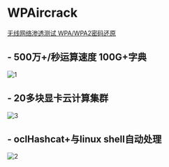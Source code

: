 # WPAircrack
[无线网络渗透测试 WPA/WPA2密码还原](http://item.taobao.com/item.htm?spm=2013.1.w4023-5851862152.4.4cV4MI&id=37813548390)    

## - 500万+/秒运算速度 100G+字典   
![1](http://img3.douban.com/view/photo/large/public/p2247525933.jpg)  

 

## - 20多块显卡云计算集群   
![3](http://img4.douban.com/view/photo/photo/public/p2247525936.jpg)    



## - oclHashcat+与linux shell自动处理   
![2](http://img4.douban.com/view/photo/large/public/p2247525937.jpg)    

